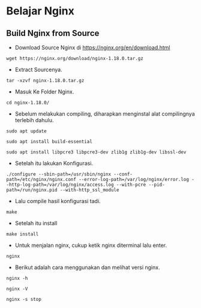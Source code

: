 # Belajar Nginx

## Build Nginx from Source

- Download Source Nginx di https://nginx.org/en/download.html
```
wget https://nginx.org/download/nginx-1.18.0.tar.gz
```

- Extract Sourcenya.
```
tar -xzvf nginx-1.18.0.tar.gz
```

- Masuk Ke Folder Nginx.
```
cd nginx-1.18.0/
```

- Sebelum melakukan compiling, diharapkan menginstal alat compilingnya terlebih dahulu.
```
sudo apt update
```
```
sudo apt install build-essential
```
```
sudo apt install libpcre3 libpcre3-dev zlib1g zlib1g-dev libssl-dev
```

- Setelah itu lakukan Konfigurasi.
```
./configure --sbin-path=/usr/sbin/nginx --conf-path=/etc/nginx/nginx.conf --error-log-path=/var/log/nginx/error.log --http-log-path=/var/log/nginx/access.log --with-pcre --pid-path=/run/nginx.pid --with-http_ssl_module
```

- Lalu compile hasil konfigurasi tadi.
```
make
```

- Setelah itu install
```
make install
```

- Untuk menjalan nginx, cukup ketik nginx diterminal lalu enter.
```
nginx
```

- Berikut adalah cara menggunakan dan melihat versi nginx.
```
nginx -h
```
```
nginx -V
```
```
nginx -s stop
```
